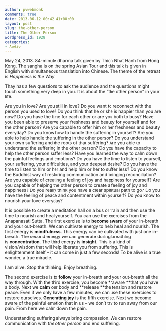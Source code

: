 ```yaml
---
author: pvwebmonk
comments: true
date: 2013-06-12 00:42:41+00:00
layout: post
slug: the-other-person
title: The Other Person
wordpress_id: 1928
categories:
- Audio
---
```


May 24, 2013. 84-minute dharma talk given by Thich Nhat Hanh from Hong Kong. The sangha is on the spring Asian Tour and this talk is given in English with simultaneous translation into Chinese. The theme of the retreat is _Happiness is the Way_.




Thay has a few questions to ask the audience and the questions might touch something very deep in you. It is about the “the other person” in your life.




Are you in love? Are you still in love? Do you want to reconnect with the person you used to love? Do you think that he or she is happier than you are now? Do you have the time for each other or are you both to busy? Have you been able to preserve your freshness and beauty for yourself and for the other person? Are you capable to offer him or her freshness and beauty everyday? Do you know how to handle the suffering in yourself? Are you able to help handle the suffering in the other person? Do you understand your own suffering and the roots of that suffering? Are you able to understand the suffering in the other person? Do you have the capacity to help the other person suffer less? Have you learned the way to calm down the painful feelings and emotions? Do you have the time to listen to yourself, your suffering, your difficulties, and your deepest desire? Do you have the time to listen to him or her and help him or her to suffer less? Do you know the Buddhist way of restoring communication and bringing reconciliation? Are you capable of creating a feeling of joy and happiness for yourself? Are you capable of helping the other person to create a feeling of joy and happiness? Do you really think you have a clear spiritual path to go? Do you have the feeling of peace and contentment within yourself? Do you know to nourish your love everyday?




It is possible to create a meditation hall on a bus or train and then use the time to nourish and heal yourself. You can use the exercises from the Anapanasati Sutta. The first exercise is to **become aware** of your in-breath and your out-breath. We can cultivate energy to help heal and nourish. The first energy is **mindfulness**. This energy can be cultivated with just one in-breath. The second energy we can generate during breathing is **concentration**. The third energy is **insight**. This is a kind of vision/wisdom that will help liberate you from suffering. This is enlightenment itself – it can come in just a few seconds! To be alive is a true wonder, a true miracle.




I am alive. Stop the thinking. Enjoy breathing.




The second exercise is to **follow** your in-breath and your out-breath all the way through. With the third exercise, you become **aware **that you have a body. Next we **calm** our body and **release **the tension and restore peace. Even if we only have a few minutes, we can use these exercises to restore ourselves. **Generating joy** is the fifth exercise. Next we become aware of the painful emotion that in us – we don’t try to run away from our pain. From here we calm down the pain.




Understanding suffering always bring compassion. We can restore communication with _the other person_ and end suffering.



